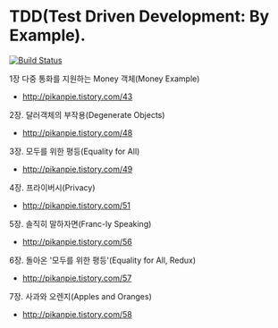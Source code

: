 # TDD(Test Driven Development: By Example).

[![Build Status](https://travis-ci.org/JuHyun/tddbe.svg?branch=master)](https://travis-ci.org/JuHyun/tddbe)

1장 다중 통화를 지원하는 Money 객체(Money Example)
 - http://pikanpie.tistory.com/43

2장. 달러객체의 부작용(Degenerate Objects)
 - http://pikanpie.tistory.com/48

3장. 모두를 위한 평등(Equality for All)
 - http://pikanpie.tistory.com/49

4장. 프라이버시(Privacy)
 - http://pikanpie.tistory.com/51

5장. 솔직히 말하자면(Franc-ly Speaking)
 - http://pikanpie.tistory.com/56

6장. 돌아온 '모두를 위한 평등'(Equality for All, Redux)
 - http://pikanpie.tistory.com/57

7장. 사과와 오렌지(Apples and Oranges)
 - http://pikanpie.tistory.com/58
